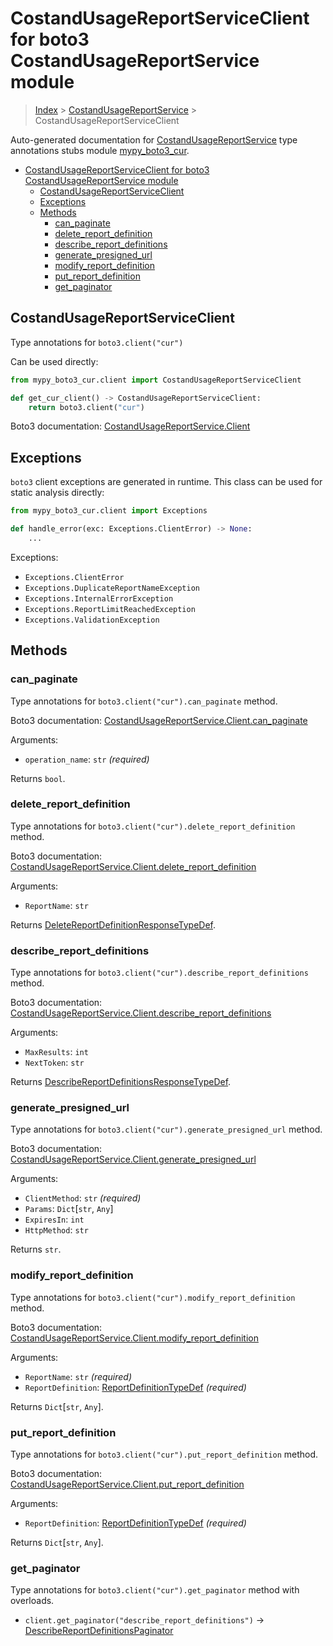 # CostandUsageReportServiceClient for boto3 CostandUsageReportService module

> [Index](../README.md) > [CostandUsageReportService](./README.md) >
> CostandUsageReportServiceClient

Auto-generated documentation for
[CostandUsageReportService](https://boto3.amazonaws.com/v1/documentation/api/latest/reference/services/cur.html#CostandUsageReportService)
type annotations stubs module
[mypy_boto3_cur](https://pypi.org/project/mypy-boto3-cur/).

- [CostandUsageReportServiceClient for boto3 CostandUsageReportService module](#costandusagereportserviceclient-for-boto3-costandusagereportservice-module)
  - [CostandUsageReportServiceClient](#costandusagereportserviceclient)
  - [Exceptions](#exceptions)
  - [Methods](#methods)
    - [can_paginate](#can_paginate)
    - [delete_report_definition](#delete_report_definition)
    - [describe_report_definitions](#describe_report_definitions)
    - [generate_presigned_url](#generate_presigned_url)
    - [modify_report_definition](#modify_report_definition)
    - [put_report_definition](#put_report_definition)
    - [get_paginator](#get_paginator)

## CostandUsageReportServiceClient

Type annotations for `boto3.client("cur")`

Can be used directly:

```python
from mypy_boto3_cur.client import CostandUsageReportServiceClient

def get_cur_client() -> CostandUsageReportServiceClient:
    return boto3.client("cur")
```

Boto3 documentation:
[CostandUsageReportService.Client](https://boto3.amazonaws.com/v1/documentation/api/latest/reference/services/cur.html#CostandUsageReportService.Client)

## Exceptions

`boto3` client exceptions are generated in runtime. This class can be used for
static analysis directly:

```python
from mypy_boto3_cur.client import Exceptions

def handle_error(exc: Exceptions.ClientError) -> None:
    ...
```

Exceptions:

- `Exceptions.ClientError`
- `Exceptions.DuplicateReportNameException`
- `Exceptions.InternalErrorException`
- `Exceptions.ReportLimitReachedException`
- `Exceptions.ValidationException`

## Methods

### can_paginate

Type annotations for `boto3.client("cur").can_paginate` method.

Boto3 documentation:
[CostandUsageReportService.Client.can_paginate](https://boto3.amazonaws.com/v1/documentation/api/latest/reference/services/cur.html#CostandUsageReportService.Client.can_paginate)

Arguments:

- `operation_name`: `str` *(required)*

Returns `bool`.

### delete_report_definition

Type annotations for `boto3.client("cur").delete_report_definition` method.

Boto3 documentation:
[CostandUsageReportService.Client.delete_report_definition](https://boto3.amazonaws.com/v1/documentation/api/latest/reference/services/cur.html#CostandUsageReportService.Client.delete_report_definition)

Arguments:

- `ReportName`: `str`

Returns
[DeleteReportDefinitionResponseTypeDef](https://vemel.github.io/boto3_stubs_docs/mypy_boto3_cur/type_defs.html#deletereportdefinitionresponsetypedef).

### describe_report_definitions

Type annotations for `boto3.client("cur").describe_report_definitions` method.

Boto3 documentation:
[CostandUsageReportService.Client.describe_report_definitions](https://boto3.amazonaws.com/v1/documentation/api/latest/reference/services/cur.html#CostandUsageReportService.Client.describe_report_definitions)

Arguments:

- `MaxResults`: `int`
- `NextToken`: `str`

Returns
[DescribeReportDefinitionsResponseTypeDef](https://vemel.github.io/boto3_stubs_docs/mypy_boto3_cur/type_defs.html#describereportdefinitionsresponsetypedef).

### generate_presigned_url

Type annotations for `boto3.client("cur").generate_presigned_url` method.

Boto3 documentation:
[CostandUsageReportService.Client.generate_presigned_url](https://boto3.amazonaws.com/v1/documentation/api/latest/reference/services/cur.html#CostandUsageReportService.Client.generate_presigned_url)

Arguments:

- `ClientMethod`: `str` *(required)*
- `Params`: `Dict`\[`str`, `Any`\]
- `ExpiresIn`: `int`
- `HttpMethod`: `str`

Returns `str`.

### modify_report_definition

Type annotations for `boto3.client("cur").modify_report_definition` method.

Boto3 documentation:
[CostandUsageReportService.Client.modify_report_definition](https://boto3.amazonaws.com/v1/documentation/api/latest/reference/services/cur.html#CostandUsageReportService.Client.modify_report_definition)

Arguments:

- `ReportName`: `str` *(required)*
- `ReportDefinition`:
  [ReportDefinitionTypeDef](https://vemel.github.io/boto3_stubs_docs/mypy_boto3_cur/type_defs.html#reportdefinitiontypedef)
  *(required)*

Returns `Dict`\[`str`, `Any`\].

### put_report_definition

Type annotations for `boto3.client("cur").put_report_definition` method.

Boto3 documentation:
[CostandUsageReportService.Client.put_report_definition](https://boto3.amazonaws.com/v1/documentation/api/latest/reference/services/cur.html#CostandUsageReportService.Client.put_report_definition)

Arguments:

- `ReportDefinition`:
  [ReportDefinitionTypeDef](https://vemel.github.io/boto3_stubs_docs/mypy_boto3_cur/type_defs.html#reportdefinitiontypedef)
  *(required)*

Returns `Dict`\[`str`, `Any`\].

### get_paginator

Type annotations for `boto3.client("cur").get_paginator` method with overloads.

- `client.get_paginator("describe_report_definitions")` ->
  [DescribeReportDefinitionsPaginator](./paginators.md#describereportdefinitionspaginator)
